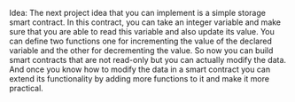 Idea: The next project idea that you can implement is a simple storage smart contract. In this contract, you can take an integer variable and make sure that you are able to read this variable and also update its value. You can define two functions one for incrementing the value of the declared variable and the other for decrementing the value. So now you can build smart contracts that are not read-only but you can actually modify the data. And once you know how to modify the data in a smart contract you can extend its functionality by adding more functions to it and make it more practical.